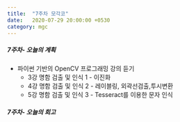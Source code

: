 ```yaml
---
title:  "7주차 모각코"
date:   2020-07-29 20:00:00 +0530
category: mgc
---
```



##### 7주차- 오늘의 계획
- 파이썬 기반의 OpenCV 프로그래밍 강의 듣기  
  + 3강 명함 검출 및 인식 1 - 이진화  
  + 4강 명함 검출 및 인식 2 - 레이블링, 외곽선검출,투시변환  
  + 5강 명함 검출 및 인식 3 - Tesseract를 이용한 문자 인식  


##### 7주차- 오늘의 회고

  
